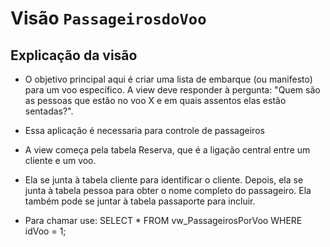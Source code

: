# Visão `PassageirosdoVoo`

## Explicação da visão

- O objetivo principal aqui é criar uma lista de embarque (ou manifesto) para um voo específico. A view deve responder à pergunta: "Quem são as pessoas que estão no voo X e em quais assentos elas estão sentadas?".
- Essa aplicação é necessaria para controle de passageiros 

- A view começa pela tabela Reserva, que é a ligação central entre um cliente e um voo. 
- Ela se junta à tabela cliente para identificar o cliente. Depois, ela se junta à tabela pessoa para obter o nome completo do passageiro. Ela também pode se juntar à tabela passaporte para incluir.

- Para chamar use: SELECT * FROM vw_PassageirosPorVoo WHERE idVoo = 1;